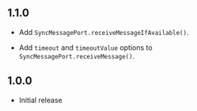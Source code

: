 ## 1.1.0

* Add `SyncMessagePort.receiveMessageIfAvailable()`.

* Add `timeout` and `timeoutValue` options to
  `SyncMessagePort.receiveMessage()`.

## 1.0.0

* Initial release

